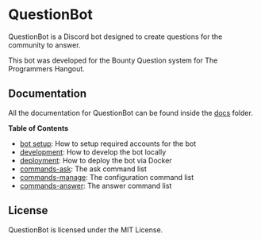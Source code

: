 # QuestionBot

QuestionBot is a Discord bot designed to create questions for the community to answer.

This bot was developed for the Bounty Question system for The Programmers Hangout.

## Documentation

All the documentation for QuestionBot can be found inside the [docs](/docs) folder.

**Table of Contents**

- [bot setup](/docs/discord-setup.md): How to setup required accounts for the bot
- [development](/docs/development.md): How to develop the bot locally
- [deployment](/docs/deployment.md): How to deploy the bot via Docker
- [commands-ask](/docs/commands-ask.md): The ask command list
- [commands-manage](/docs/command-manage.md): The configuration command list
- [commands-answer](/docs/commands-answer.md): The answer command list

## License

QuestionBot is licensed under the MIT License.
